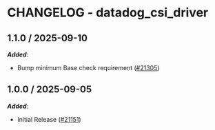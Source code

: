 # CHANGELOG - datadog_csi_driver

<!-- towncrier release notes start -->

## 1.1.0 / 2025-09-10

***Added***:

* Bump minimum Base check requirement ([#21305](https://github.com/DataDog/integrations-core/pull/21305))

## 1.0.0 / 2025-09-05

***Added***:

* Initial Release ([#21151](https://github.com/DataDog/integrations-core/pull/21151))
